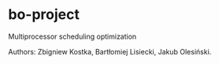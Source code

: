 bo-project
==========

Multiprocessor scheduling optimization

Authors:
  Zbigniew Kostka,
  Bartłomiej Lisiecki,
  Jakub Olesiński.